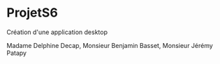 # ProjetS6
Création d'une application desktop 

Madame Delphine Decap, Monsieur Benjamin Basset, Monsieur Jérémy Patapy
